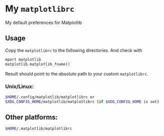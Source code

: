# My `matplotlibrc`

My default preferences for Matplotlib

## Usage

Copy the `matplotlibrc` to the following directories. And check with

```python
mport matplotlib
matplotlib.matplotlib_fname()
```

Result should point to the absolute path to your custom `matplotlibrc`.

### Unix/Linux:

```bash
$HOME/.config/matplotlib/matplotlibrc or
$XDG_CONFIG_HOME/matplotlib/matplotlibrc (if $XDG_CONFIG_HOME is set)
```

## Other platforms:

```bash
$HOME/.matplotlib/matplotlibrc
```
